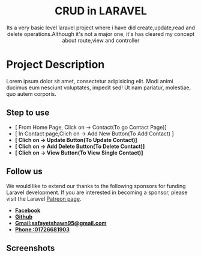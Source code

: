 <h1 align="center">CRUD in LARAVEL</h1>
<p align="center">Its a very basic level laravel project where i have did create,update,read and delete operations.Although it's not a major one, it's has cleared my concept about route,view and controller</p>



# Project Description

Lorem ipsum dolor sit amet, consectetur adipisicing elit. Modi animi ducimus eum nesciunt voluptates, impedit sed! Ut nam pariatur, molestiae, quo autem corporis.



## Step to use
- [ From Home Page, Click on -> Contact(To go Contact Page)]
- [ In Contact page,Clich on -> Add New Button(To Add Contact) ]
- **[ Clich on -> Update Button(To Update Contact)]**
- **[ Clich on -> Add Delete Button(To Delete Contact)]**
- **[ Clich on -> View Button(To View Single Contact)]**

## Follow us

We would like to extend our thanks to the following sponsors for funding Laravel development. If you are interested in becoming a sponsor, please visit the Laravel [Patreon page](https://patreon.com/taylorotwell).

- **[Facebook](https://www.facebook.com/safahait.sawon)**
- **[Github](https://github.com/Safayet-Shawn/)**
- **[Gmail:safayetshawn95@gmail.com](safayetshawn95@gmail.com)**
- **[Phone :01726681903](01726681903)**


## Screenshots




